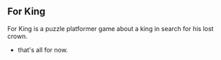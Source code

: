 ## For King

For King is a puzzle platformer game about a king in search for his lost crown.

* that's all for now.